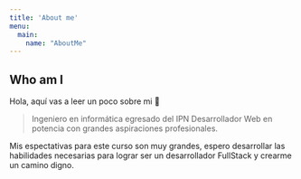 ```yaml
---
title: 'About me'
menu:
  main:
    name: "AboutMe"
---
```


## Who am I

Hola, aquí vas a leer un poco sobre mi 🤩

> Ingeniero en informática egresado del IPN 
> Desarrollador Web en potencia 
> con grandes aspiraciones profesionales.

Mis espectativas para este curso son muy grandes, espero desarrollar las habilidades 
necesarias para lograr ser un desarrollador FullStack y crearme un camino digno.
